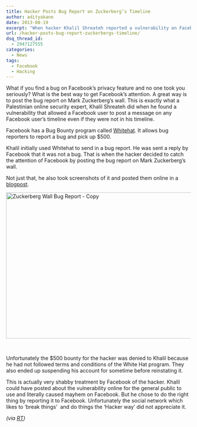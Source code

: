 ```yaml
---
title: Hacker Posts Bug Report on Zuckerberg’s Timeline
author: adityakane
date: 2013-08-19
excerpt: "When hacker Khalil Shreateh reported a vulnerability on Facebook and was not taken seriously, he ended up posting the bug report on Mark Zuckerberg's wall."
url: /hacker-posts-bug-report-zuckerbergs-timeline/
dsq_thread_id:
  - 2947127555
categories:
  - News
tags:
  - Facebook
  - Hacking
---
```

What if you find a bug on Facebook&#8217;s privacy feature and no one took you seriously? What is the best way to get Facebook&#8217;s attention. A great way is to post the bug report on Mark Zuckerberg&#8217;s wall. This is exactly what a Palestinian online security expert, Khalil Shreateh did when he found a vulnerability that allowed a Facebook user to post a message on any Facebook user&#8217;s timeline even if they were not in his timeline.

Facebook has a Bug Bounty program called <a href="https://www.facebook.com/whitehat" onclick="_gaq.push(['_trackEvent', 'outbound-article', 'https://www.facebook.com/whitehat', 'Whitehat']);" >Whitehat</a>. It allows bug reporters to report a bug and pick up $500.

Khalil initially used Whitehat to send in a bug report. He was sent a reply by Facebook that it was not a bug. That is when the hacker decided to catch the attention of Facebook by posting the bug report on Mark Zuckerberg&#8217;s wall.

Not just that, he also took screenshots of it and posted them online in a <a href="http://khalil-sh.blogspot.ru/p/facebook_16.html" onclick="_gaq.push(['_trackEvent', 'outbound-article', 'http://khalil-sh.blogspot.ru/p/facebook_16.html', 'blogpost']);" >blogpost</a>.

[<img class="aligncenter size-medium wp-image-77145" alt="Zuckerberg Wall Bug Report - Copy" src="http://cdn.devilsworkshop.org/files/2013/08/Zuckerberg-Wall-Bug-Report-Copy-600x399.jpg" width="600" height="399" />][1]

&nbsp;

Unfortunately the $500 bounty for the hacker was denied to Khalil because he had not followed terms and conditions of the White Hat program. They also ended up suspending his account for sometime before reinstating it.

This is actually very shabby treatment by Facebook of the hacker. Khalil could have posted about the vulnerability online for the general public to use and literally caused mayhem on Facebook. But he chose to do the right thing by reporting it to Facebook. Unfortunately the social network which likes to &#8216;break things&#8217;  and do things the &#8216;Hacker way&#8217; did not appreciate it.

*(via *<a href="http://rt.com/news/facebook-post-exploit-hacker-zuckerberg-621/" onclick="_gaq.push(['_trackEvent', 'outbound-article', 'http://rt.com/news/facebook-post-exploit-hacker-zuckerberg-621/', 'RT']);" ><em>RT</em></a>*)*

 [1]: http://cdn.devilsworkshop.org/files/2013/08/Zuckerberg-Wall-Bug-Report-Copy.jpg
